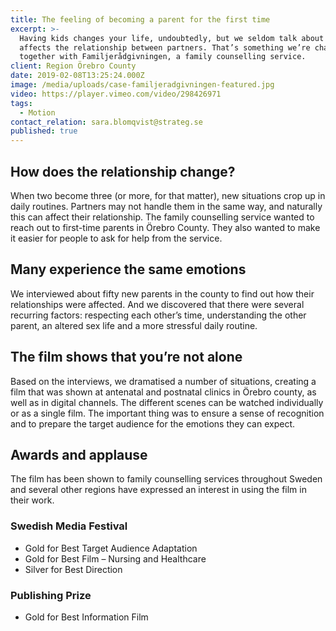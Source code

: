 ```yaml
---
title: The feeling of becoming a parent for the first time
excerpt: >-
  Having kids changes your life, undoubtedly, but we seldom talk about how it
  affects the relationship between partners. That’s something we’re changing
  together with Familjerådgivningen, a family counselling service.
client: Region Örebro County
date: 2019-02-08T13:25:24.000Z
image: /media/uploads/case-familjeradgivningen-featured.jpg
video: https://player.vimeo.com/video/298426971
tags:
  - Motion
contact_relation: sara.blomqvist@strateg.se
published: true
---
```


## How does the relationship change?

When two become three (or more, for that matter), new situations crop up in daily routines. Partners may not handle them in the same way, and naturally this can affect their relationship. The family counselling service wanted to reach out to first-time parents in Örebro County. They also wanted to make it easier for people to ask for help from the service.

## Many experience the same emotions

We interviewed about fifty new parents in the county to find out how their relationships were affected. And we discovered that there were several recurring factors: respecting each other’s time, understanding the other parent, an altered sex life and a more stressful daily routine.

## The film shows that you’re not alone

Based on the interviews, we dramatised a number of situations, creating a film that was shown at antenatal and postnatal clinics in Örebro county, as well as in digital channels. The different scenes can be watched individually or as a single film. The important thing was to ensure a sense of recognition and to prepare the target audience for the emotions they can expect.

## Awards and applause

The film has been shown to family counselling services throughout Sweden and several other regions have expressed an interest in using the film in their work.

### Swedish Media Festival

- Gold for Best Target Audience Adaptation
- Gold for Best Film – Nursing and Healthcare
- Silver for Best Direction


### Publishing Prize

- Gold for Best Information Film

